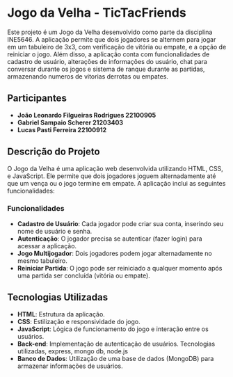 # Jogo da Velha - TicTacFriends

Este projeto é um Jogo da Velha desenvolvido como parte da disciplina INE5646. A aplicação permite que dois jogadores se alternem para jogar em um tabuleiro de 3x3, com verificação de vitória ou empate, e a opção de reiniciar o jogo. Além disso, a aplicação conta com funcionalidades de cadastro de usuário, alterações de informações do usuário, chat para conversar durante os jogos e sistema de ranque durante as partidas, armazenando numeros de vitorias derrotas ou empates.

## Participantes

- **João Leonardo Filgueiras Rodrigues 22100905**
- **Gabriel Sampaio Scherer 21203403**
- **Lucas Pasti Ferreira 22100912**

## Descrição do Projeto

O Jogo da Velha é uma aplicação web desenvolvida utilizando HTML, CSS, e JavaScript. Ele permite que dois jogadores joguem alternadamente até que um vença ou o jogo termine em empate. A aplicação inclui as seguintes funcionalidades:

### Funcionalidades

- **Cadastro de Usuário**: Cada jogador pode criar sua conta, inserindo seu nome de usuário e senha.
- **Autenticação**: O jogador precisa se autenticar (fazer login) para acessar a aplicação.
- **Jogo Multijogador**: Dois jogadores podem jogar alternadamente no mesmo tabuleiro.
- **Reiniciar Partida**: O jogo pode ser reiniciado a qualquer momento após uma partida ser concluída (vitória ou empate).

## Tecnologias Utilizadas

- **HTML**: Estrutura da aplicação.
- **CSS**: Estilização e responsividade do jogo.
- **JavaScript**: Lógica de funcionamento do jogo e interação entre os usuários.
- **Back-end**: Implementação de autenticação de usuários. Tecnologias utilizadas, express, mongo db, node.js 
- **Banco de Dados**: Utilização de uma base de dados (MongoDB) para armazenar informações de usuários.
